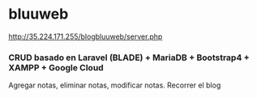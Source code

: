 # bluuweb

http://35.224.171.255/blogbluuweb/server.php

### CRUD basado en Laravel (BLADE) + MariaDB + Bootstrap4 + XAMPP + Google Cloud

Agregar notas, eliminar notas, modificar notas. Recorrer el blog
